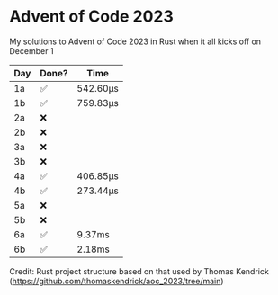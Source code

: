 # Advent of Code 2023
My solutions to Advent of Code 2023 in Rust when it all kicks off on December 1

| Day | Done? | Time     |
|-----|-------|----------|
| 1a  | ✅     | 542.60µs |
| 1b  | ✅     | 759.83µs |
| 2a  | ❌     |          |
| 2b  | ❌     |          |
| 3a  | ❌     |          |
| 3b  | ❌     |          |
| 4a  | ✅     | 406.85µs |
| 4b  | ✅     | 273.44µs |
| 5a  | ❌     |          |
| 5b  | ❌     |          |
| 6a  | ✅     | 9.37ms   |
| 6b  | ✅     | 2.18ms   |

Credit: Rust project structure based on that used by Thomas Kendrick (https://github.com/thomaskendrick/aoc_2023/tree/main) 